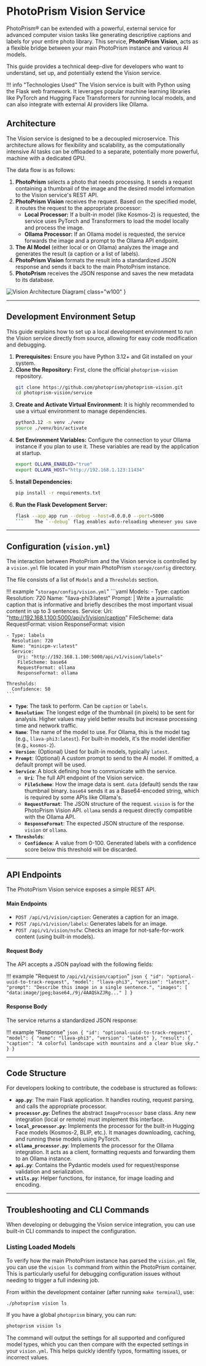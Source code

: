 # PhotoPrism Vision Service

PhotoPrism® can be extended with a powerful, external service for advanced computer vision tasks like generating descriptive captions and labels for your entire photo library. This service, **PhotoPrism Vision**, acts as a flexible bridge between your main PhotoPrism instance and various AI models.

This guide provides a technical deep-dive for developers who want to understand, set up, and potentially extend the Vision service.

!!! info "Technologies Used"
    The Vision service is built with Python using the Flask web framework. It leverages popular machine learning libraries like PyTorch and Hugging Face Transformers for running local models, and can also integrate with external AI providers like Ollama.

## Architecture

The Vision service is designed to be a decoupled microservice. This architecture allows for flexibility and scalability, as the computationally intensive AI tasks can be offloaded to a separate, potentially more powerful, machine with a dedicated GPU.

The data flow is as follows:

1.  **PhotoPrism** selects a photo that needs processing. It sends a request containing a thumbnail of the image and the desired model information to the Vision service's REST API.
2.  **PhotoPrism Vision** receives the request. Based on the specified model, it routes the request to the appropriate processor:
    *   **Local Processor:** If a built-in model (like Kosmos-2) is requested, the service uses PyTorch and Transformers to load the model locally and process the image.
    *   **Ollama Processor:** If an Ollama model is requested, the service forwards the image and a prompt to the Ollama API endpoint.
3.  **The AI Model** (either local or on Ollama) analyzes the image and generates the result (a caption or a list of labels).
4.  **PhotoPrism Vision** formats the result into a standardized JSON response and sends it back to the main PhotoPrism instance.
5.  **PhotoPrism** receives the JSON response and saves the new metadata to its database.

![Vision Architecture Diagram](https://dl.photoprism.app/img/diagrams/photoprism-vision-ollama.svg){ class="w100" }

---

## Development Environment Setup

This guide explains how to set up a local development environment to run the Vision service directly from source, allowing for easy code modification and debugging.

1.  **Prerequisites:** Ensure you have Python 3.12+ and Git installed on your system.
2.  **Clone the Repository:** First, clone the official `photoprism-vision` repository.
    ```bash
    git clone https://github.com/photoprism/photoprism-vision.git
    cd photoprism-vision/service
    ```
3.  **Create and Activate Virtual Environment:** It is highly recommended to use a virtual environment to manage dependencies.
    ```bash
    python3.12 -m venv ./venv
    source ./venv/bin/activate
    ```
4.  **Set Environment Variables:** Configure the connection to your Ollama instance if you plan to use it. These variables are read by the application at startup.
    ```bash
    export OLLAMA_ENABLED="true"
    export OLLAMA_HOST="http://192.168.1.123:11434"
    ```
5.  **Install Dependencies:**
    ```bash
    pip install -r requirements.txt
    ```
6.  **Run the Flask Development Server:**
    ```bash
    flask --app app run --debug --host=0.0.0.0 --port=5000
    ```    The `--debug` flag enables auto-reloading whenever you save a change in the code, and `--host=0.0.0.0` makes the service accessible from other machines on your network, such as your main PhotoPrism instance.

---

## Configuration (`vision.yml`)

The interaction between PhotoPrism and the Vision service is controlled by a `vision.yml` file located in your main PhotoPrism `storage/config` directory.

The file consists of a list of `Models` and a `Thresholds` section.

!!! example "`storage/config/vision.yml`"
    ```yaml
    Models:
    - Type: caption
      Resolution: 720
      Name: "llava-phi3:latest"
      Prompt: |
        Write a journalistic caption that is informative and briefly describes the most important visual content in up to 3 sentences.
      Service:
        Uri: "http://192.168.1.100:5000/api/v1/vision/caption"
        FileScheme: data
        RequestFormat: vision
        ResponseFormat: vision

    - Type: labels
      Resolution: 720
      Name: "minicpm-v:latest"
      Service:
        Uri: "http://192.168.1.100:5000/api/v1/vision/labels"
        FileScheme: base64
        RequestFormat: ollama
        ResponseFormat: ollama

    Thresholds:
      Confidence: 50
    ```

*   **`Type`**: The task to perform. Can be `caption` or `labels`.
*   **`Resolution`**: The longest edge of the thumbnail (in pixels) to be sent for analysis. Higher values may yield better results but increase processing time and network traffic.
*   **`Name`**: The name of the model to use. For Ollama, this is the model tag (e.g., `llava-phi3:latest`). For built-in models, it's the model identifier (e.g., `kosmos-2`).
*   **`Version`**: (Optional) Used for built-in models, typically `latest`.
*   **`Prompt`**: (Optional) A custom prompt to send to the AI model. If omitted, a default prompt will be used.
*   **`Service`**: A block defining how to communicate with the service.
    *   **`Uri`**: The full API endpoint of the Vision service.
    *   **`FileScheme`**: How the image data is sent. `data` (default) sends the raw thumbnail binary. `base64` sends it as a Base64-encoded string, which is required by some APIs like Ollama's.
    *   **`RequestFormat`**: The JSON structure of the request. `vision` is for the PhotoPrism Vision API. `ollama` sends a request directly compatible with the Ollama API.
    *   **`ResponseFormat`**: The expected JSON structure of the response. `vision` or `ollama`.
*   **`Thresholds`**:
    *   **`Confidence`**: A value from 0-100. Generated labels with a confidence score below this threshold will be discarded.

---

## API Endpoints

The PhotoPrism Vision service exposes a simple REST API.

#### Main Endpoints

*   `POST /api/v1/vision/caption`: Generates a caption for an image.
*   `POST /api/v1/vision/labels`: Generates labels for an image.
*   `POST /api/v1/vision/nsfw`: Checks an image for not-safe-for-work content (using built-in models).

#### Request Body

The API accepts a JSON payload with the following fields:

!!! example "Request to `/api/v1/vision/caption`"
    ```json
    {
        "id": "optional-uuid-to-track-request",
        "model": "llava-phi3",
        "version": "latest",
        "prompt": "Describe this image in a single sentence.",
        "images": [
          "data:image/jpeg;base64,/9j/4AAQSkZJRg..."
        ]
    }
    ```

#### Response Body

The service returns a standardized JSON response:

!!! example "Response"
    ```json
    {
        "id": "optional-uuid-to-track-request",
        "model": {
            "name": "llava-phi3",
            "version": "latest"
        },
        "result": {
            "caption": "A colorful landscape with mountains and a clear blue sky."
        }
    }
    ```

---

## Code Structure

For developers looking to contribute, the codebase is structured as follows:

*   **`app.py`**: The main Flask application. It handles routing, request parsing, and calls the appropriate processor.
*   **`processor.py`**: Defines the abstract `ImageProcessor` base class. Any new integration (local or remote) must implement this interface.
*   **`local_processor.py`**: Implements the processor for the built-in Hugging Face models (Kosmos-2, BLIP, etc.). It manages downloading, caching, and running these models using PyTorch.
*   **`ollama_processor.py`**: Implements the processor for the Ollama integration. It acts as a client, formatting requests and forwarding them to an Ollama instance.
*   **`api.py`**: Contains the Pydantic models used for request/response validation and serialization.
*   **`utils.py`**: Helper functions, for instance, for image loading and encoding.

---

## Troubleshooting and CLI Commands

When developing or debugging the Vision service integration, you can use built-in CLI commands to inspect the configuration.

### Listing Loaded Models

To verify how the main PhotoPrism instance has parsed the `vision.yml` file, you can use the `vision ls` command from within the PhotoPrism container. This is particularly useful for debugging configuration issues without needing to trigger a full indexing job.

From within the development container (after running `make terminal`), use:

```bash
./photoprism vision ls
```

If you have a global `photoprism` binary, you can run:

```bash
photoprism vision ls
```

The command will output the settings for all supported and configured model types, which you can then compare with the expected settings in your `vision.yml`. This helps quickly identify typos, formatting issues, or incorrect values.
